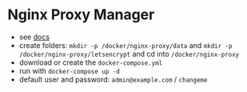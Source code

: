# Nginx Proxy Manager 

- see [docs](https://github.com/NginxProxyManager/nginx-proxy-manager)
- create folders: `mkdir -p /docker/nginx-proxy/data` and `mkdir -p /docker/nginx-proxy/letsencrypt` and cd into `/docker/nginx-proxy`
- download or create the `docker-compose.yml`
- run with `docker-compose up -d`
- default user and password: `admin@example.com` / `changeme`